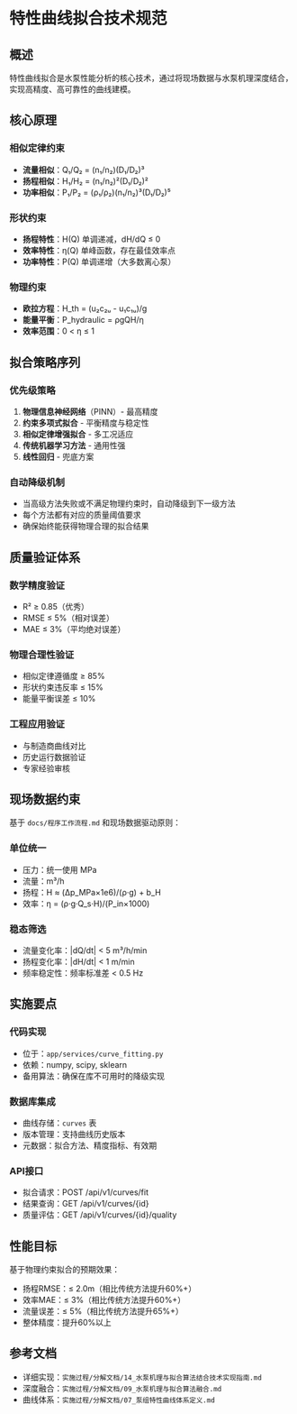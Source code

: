 # 特性曲线拟合技术规范

## 概述

特性曲线拟合是水泵性能分析的核心技术，通过将现场数据与水泵机理深度结合，实现高精度、高可靠性的曲线建模。

## 核心原理

### 相似定律约束
- **流量相似**：Q₁/Q₂ = (n₁/n₂)(D₁/D₂)³
- **扬程相似**：H₁/H₂ = (n₁/n₂)²(D₁/D₂)²
- **功率相似**：P₁/P₂ = (ρ₁/ρ₂)(n₁/n₂)³(D₁/D₂)⁵

### 形状约束
- **扬程特性**：H(Q) 单调递减，dH/dQ ≤ 0
- **效率特性**：η(Q) 单峰函数，存在最佳效率点
- **功率特性**：P(Q) 单调递增（大多数离心泵）

### 物理约束
- **欧拉方程**：H_th = (u₂c₂ᵤ - u₁c₁ᵤ)/g
- **能量平衡**：P_hydraulic = ρgQH/η
- **效率范围**：0 < η ≤ 1

## 拟合策略序列

### 优先级策略
1. **物理信息神经网络**（PINN）- 最高精度
2. **约束多项式拟合** - 平衡精度与稳定性
3. **相似定律增强拟合** - 多工况适应
4. **传统机器学习方法** - 通用性强
5. **线性回归** - 兜底方案

### 自动降级机制
- 当高级方法失败或不满足物理约束时，自动降级到下一级方法
- 每个方法都有对应的质量阈值要求
- 确保始终能获得物理合理的拟合结果

## 质量验证体系

### 数学精度验证
- R² ≥ 0.85（优秀）
- RMSE ≤ 5%（相对误差）
- MAE ≤ 3%（平均绝对误差）

### 物理合理性验证
- 相似定律遵循度 ≥ 85%
- 形状约束违反率 ≤ 15%
- 能量平衡误差 ≤ 10%

### 工程应用验证
- 与制造商曲线对比
- 历史运行数据验证
- 专家经验审核

## 现场数据约束

基于 `docs/程序工作流程.md` 和现场数据驱动原则：

### 单位统一
- 压力：统一使用 MPa
- 流量：m³/h
- 扬程：H ≈ (Δp_MPa×1e6)/(ρ·g) + b_H
- 效率：η = (ρ·g·Q_s·H)/(P_in×1000)

### 稳态筛选
- 流量变化率：|dQ/dt| < 5 m³/h/min
- 扬程变化率：|dH/dt| < 1 m/min
- 频率稳定性：频率标准差 < 0.5 Hz

## 实施要点

### 代码实现
- 位于：`app/services/curve_fitting.py`
- 依赖：numpy, scipy, sklearn
- 备用算法：确保在库不可用时的降级实现

### 数据库集成
- 曲线存储：`curves` 表
- 版本管理：支持曲线历史版本
- 元数据：拟合方法、精度指标、有效期

### API接口
- 拟合请求：POST /api/v1/curves/fit
- 结果查询：GET /api/v1/curves/{id}
- 质量评估：GET /api/v1/curves/{id}/quality

## 性能目标

基于物理约束拟合的预期效果：
- 扬程RMSE：≤ 2.0m（相比传统方法提升60%+）
- 效率MAE：≤ 3%（相比传统方法提升60%+）
- 流量误差：≤ 5%（相比传统方法提升65%+）
- 整体精度：提升60%以上

## 参考文档

- 详细实现：`实施过程/分解文档/14_水泵机理与拟合算法结合技术实现指南.md`
- 深度融合：`实施过程/分解文档/09_水泵机理与拟合算法融合.md`
- 曲线体系：`实施过程/分解文档/07_泵组特性曲线体系定义.md`
